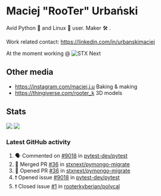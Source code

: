 # Maciej "RooTer" Urbański

Avid Python 🐍 and Linux 🐧 user.
Maker 🛠 .

Work related contact: https://linkedin.com/in/urbanskimaciej

At the moment working @ ![STX Next](https://www.stxnext.com/hubfs/stxnext_web_claim_gradient-1.svg)

## Other media

* https://instagram.com/maciej.j.u Baking & making
* https://thingiverse.com/rooter_k 3D models

## Stats

![](https://github-readme-stats.vercel.app/api?username=rooterkyberian&hide_title=true&show_icons=true&count_private=true&theme=graywhite)
![](https://komarev.com/ghpvc/?username=rooterkyberian&color=lightgray&style=flat-square)

### Latest GitHub activity
<!--START_SECTION:activity-->
1. 🗣 Commented on [#9018](https://github.com/pytest-dev/pytest/issues/9018) in [pytest-dev/pytest](https://github.com/pytest-dev/pytest)
2. 🎉 Merged PR [#36](https://github.com/stxnext/pymongo-migrate/pull/36) in [stxnext/pymongo-migrate](https://github.com/stxnext/pymongo-migrate)
3. 💪 Opened PR [#36](https://github.com/stxnext/pymongo-migrate/pull/36) in [stxnext/pymongo-migrate](https://github.com/stxnext/pymongo-migrate)
4. ❗️ Opened issue [#9018](https://github.com/pytest-dev/pytest/issues/9018) in [pytest-dev/pytest](https://github.com/pytest-dev/pytest)
5. ❗️ Closed issue [#1](https://github.com/rooterkyberian/polycal/issues/1) in [rooterkyberian/polycal](https://github.com/rooterkyberian/polycal)
<!--END_SECTION:activity-->
